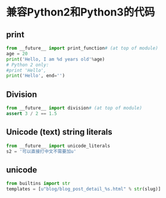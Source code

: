 # 兼容Python2和Python3的代码

## print 

```python
from __future__ import print_function# (at top of module)
age = 20
print('Hello, I am %d years old'%age)
# Python 2 only:
#print 'Hello',
print('Hello', end='')
```

## Division

```python
from __future__ import division# (at top of module)
assert 3 / 2 == 1.5
```

## Unicode (text) string literals

```python
from __future__ import unicode_literals
s2 = '可以直接打中文不需要加u'
```

## unicode

```python
from builtins import str
templates = [u"blog/blog_post_detail_%s.html" % str(slug)]
```

